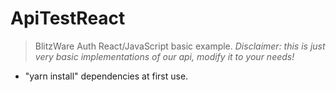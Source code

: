 # ApiTestReact
> BlitzWare Auth React/JavaScript basic example.
*Disclaimer: this is just very basic implementations of our api, modify it to your needs!*

- "yarn install" dependencies at first use.
